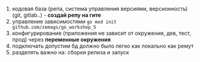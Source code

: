 1. кодовая база (репа, система управления версиями, версионность) (git, gitlab..) - **создай репу на гите**
2. управление зависимостями `go mod init github.com/zemags/go_workshop_5`
3. конфигурирование (приложения не зависит от окружения, дев, тест, прод) через **переменные окружения**
4. подключать допустим бд должно было легко как локально как ремут
5. разделять важно на: сборки релиза и запуск
